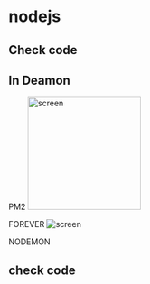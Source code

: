 # nodejs
## Check code

## In Deamon
PM2
<img src="https://cloud.githubusercontent.com/assets/4102119/11913846/8b4c313a-a67a-11e5-9963-1b539a73334b.jpg" alt="screen"  width="200" />

FOREVER
![screen](https://cloud.githubusercontent.com/assets/4102119/11913875/34991c44-a67b-11e5-9a9f-e2ecaf8e3484.jpg)

NODEMON


## check code
